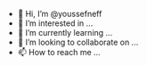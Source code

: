 - 👋 Hi, I’m @youssefneff
- 👀 I’m interested in ...
- 🌱 I’m currently learning ...
- 💞️ I’m looking to collaborate on ...
- 📫 How to reach me ...

<!---
youssefneff/youssefneff is a ✨ special ✨ repository because its `README.md` (this file) appears on your GitHub profile.
You can click the Preview link to take a look at your changes.
--->
